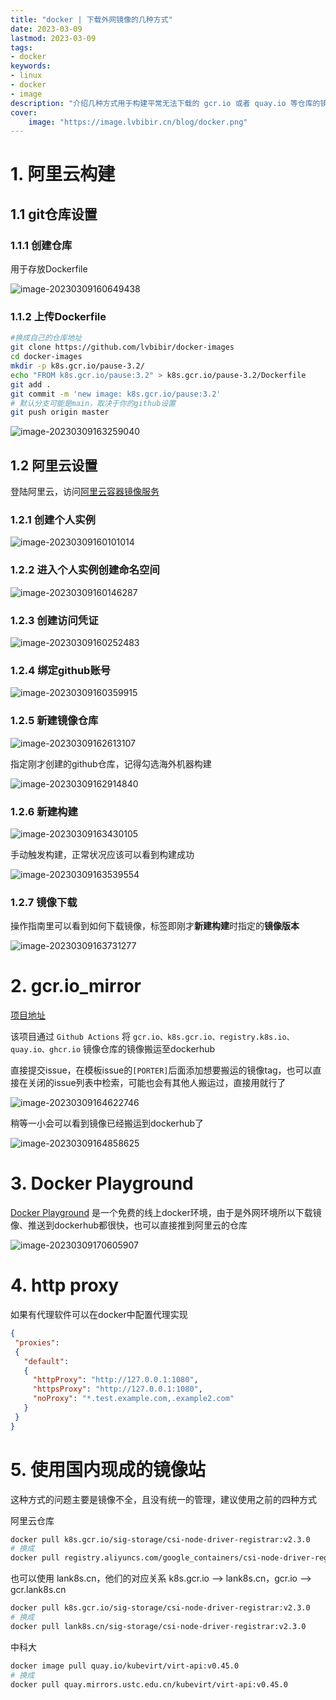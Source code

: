 ```yaml
---
title: "docker | 下载外网镜像的几种方式" 
date: 2023-03-09
lastmod: 2023-03-09
tags: 
- docker
keywords:
- linux
- docker
- image
description: "介绍几种方式用于构建平常无法下载的 gcr.io 或者 quay.io 等仓库的镜像，比如阿里云免费的容器镜像服务、开源项目、Docker Playground等" 
cover:
    image: "https://image.lvbibir.cn/blog/docker.png" 
---
```


# 1. 阿里云构建

## 1.1 git仓库设置

### 1.1.1 创建仓库

用于存放Dockerfile

![image-20230309160649438](https://image.lvbibir.cn/blog/image-20230309160649438.png)

### 1.1.2 上传Dockerfile

```bash
#换成自己的仓库地址
git clone https://github.com/lvbibir/docker-images
cd docker-images
mkdir -p k8s.gcr.io/pause-3.2/
echo "FROM k8s.gcr.io/pause:3.2" > k8s.gcr.io/pause-3.2/Dockerfile
git add .
git commit -m 'new image: k8s.gcr.io/pause:3.2'
# 默认分支可能是main，取决于你的github设置
git push origin master
```

![image-20230309163259040](https://image.lvbibir.cn/blog/image-20230309163259040.png)

## 1.2 阿里云设置

登陆阿里云，访问[阿里云容器镜像服务](https://cr.console.aliyun.com/cn-hangzhou/instances)

### 1.2.1 创建个人实例

![image-20230309160101014](https://image.lvbibir.cn/blog/image-20230309160101014.png)

### 1.2.2 进入个人实例创建命名空间

![image-20230309160146287](https://image.lvbibir.cn/blog/image-20230309160146287.png)

### 1.2.3 创建访问凭证

![image-20230309160252483](https://image.lvbibir.cn/blog/image-20230309160252483.png)

### 1.2.4 绑定github账号

![image-20230309160359915](https://image.lvbibir.cn/blog/image-20230309160359915.png)

### 1.2.5 新建镜像仓库

![image-20230309162613107](https://image.lvbibir.cn/blog/image-20230309162613107.png)

指定刚才创建的github仓库，记得勾选海外机器构建

![image-20230309162914840](https://image.lvbibir.cn/blog/image-20230309162914840.png)

### 1.2.6 新建构建

![image-20230309163430105](https://image.lvbibir.cn/blog/image-20230309163430105.png)

手动触发构建，正常状况应该可以看到构建成功

![image-20230309163539554](https://image.lvbibir.cn/blog/image-20230309163539554.png)

### 1.2.7 镜像下载

操作指南里可以看到如何下载镜像，标签即刚才**新建构建**时指定的**镜像版本**

![image-20230309163731277](https://image.lvbibir.cn/blog/image-20230309163731277.png)

# 2. gcr.io_mirror

[项目地址](https://github.com/anjia0532/gcr.io_mirror/)

该项目通过 `Github Actions` 将 `gcr.io、k8s.gcr.io、registry.k8s.io、quay.io、ghcr.io` 镜像仓库的镜像搬运至dockerhub

直接提交issue，在模板issue的`[PORTER]`后面添加想要搬运的镜像tag，也可以直接在关闭的issue列表中检索，可能也会有其他人搬运过，直接用就行了

![image-20230309164622746](https://image.lvbibir.cn/blog/image-20230309164622746.png)

稍等一小会可以看到镜像已经搬运到dockerhub了

![image-20230309164858625](https://image.lvbibir.cn/blog/image-20230309164858625.png)

# 3. Docker Playground

[Docker Playground](https://labs.play-with-docker.com/) 是一个免费的线上docker环境，由于是外网环境所以下载镜像、推送到dockerhub都很快，也可以直接推到阿里云的仓库

![image-20230309170605907](https://image.lvbibir.cn/blog/image-20230309170605907.png)

# 4. http proxy

如果有代理软件可以在docker中配置代理实现

```json
{
 "proxies":
 {
   "default":
   {
     "httpProxy": "http://127.0.0.1:1080",
     "httpsProxy": "http://127.0.0.1:1080",
     "noProxy": "*.test.example.com,.example2.com"
   }
 }
}
```

# 5. 使用国内现成的镜像站

这种方式的问题主要是镜像不全，且没有统一的管理，建议使用之前的四种方式

阿里云仓库

```bash
docker pull k8s.gcr.io/sig-storage/csi-node-driver-registrar:v2.3.0
# 换成
docker pull registry.aliyuncs.com/google_containers/csi-node-driver-registrar:v2.3.0
```

也可以使用 lank8s.cn，他们的对应关系 k8s.gcr.io –> lank8s.cn，gcr.io –> gcr.lank8s.cn

```bash
docker pull k8s.gcr.io/sig-storage/csi-node-driver-registrar:v2.3.0
# 换成
docker pull lank8s.cn/sig-storage/csi-node-driver-registrar:v2.3.0
```

中科大

```bash
docker image pull quay.io/kubevirt/virt-api:v0.45.0
# 换成
docker pull quay.mirrors.ustc.edu.cn/kubevirt/virt-api:v0.45.0
```

